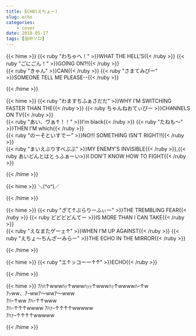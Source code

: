 ```yaml
---
title: ECHO(えちょー)
slug: echo
categories:
    - cover
date: 2018-05-17
tags: [田中ソロ]
---
```


{{< hime >}}
{{< ruby "わちゃへ！" >}}WHAT THE HELL'S{{< /ruby >}} {{< ruby "ごにごん！" >}}GOING ON?!{{< /ruby >}}  
{{< ruby "きゃん" >}}CAN{{< /ruby >}} {{< ruby "さまてみぴー" >}}SOMEONE TELL ME PLEASE--{{< /ruby >}}  

{{< /hime >}}

{{< hime >}}
{{< ruby "わますちふぁさだだ" >}}WHY I'M SWITCHING FASTER THAN THE{{< /ruby >}} {{< ruby ちゃんねおてぃびー >}}CHANNELS ON TV{{< /ruby >}}  
{{< ruby "あい、ヴぁ↑！！"  >}}I'm black{{< /ruby >}} {{< ruby "たねも〜" >}}THEN I'M which{{< /ruby >}}  
{{< ruby "のーそといすでー" >}}NO!!! SOMETHING ISN'T RIGHT!!{{< /ruby >}}  
{{< ruby "まいえぶりすべぶぶ" >}}MY ENEMY'S INVISIBLE{{< /ruby >}},{{< ruby あいどんとはとぅふぁーい>}}I DON'T KNOW HOW TO FIGHT{{< /ruby >}}  

{{< /hime >}}

{{< hime >}}
＼(^o^)／  

{{< /hime >}}

{{< hime >}}
{{< ruby "ざて↑ぶらりーふぃー" >}}THE TREMBLING FEAR{{< /ruby >}} {{< ruby どどどどんてー >}}IS MORE THAN I CAN TAKE{{< /ruby >}}  
{{< ruby "えなまたゲーェ↑" >}}WHEN I'M UP AGAINST{{< /ruby >}} {{< ruby "えちょ〜ちんざーみらー" >}}THE ECHO IN THE MIRROR{{< /ruby >}}  

{{< /hime >}}

{{< hime >}}
{{< ruby "エ↑ッコーー↑↑" >}}ECHO{{< /ruby >}}  

{{< /hime >}}

{{< hime >}}
ｱﾊﾊ↑wwwﾊｯ↑wwwﾊｯｯ↑wwwﾊｯ↑wwwwﾊｰ↑w  
ｱｯww、ｱｰwwｱ〜wwｱ〜www  
ｱﾊｰ↑ww ｱﾊｰ↑↑www  
ｱﾊｰ↑↑↑wwww ｱﾊｧｰ↑↑↑↑wwwww  
ｱﾊｧｰ↑↑↑↑wwwww  

{{< /hime >}}